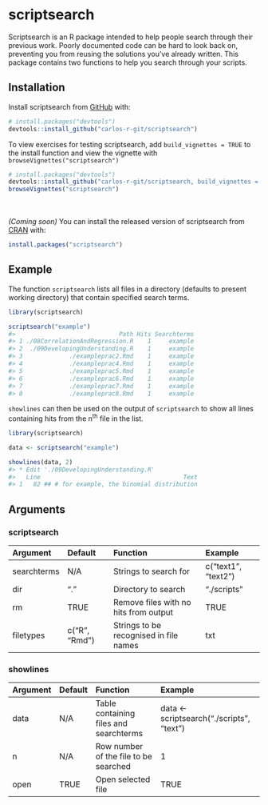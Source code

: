
<!-- README.md is generated from README.Rmd. Please edit that file -->

# scriptsearch

<!-- badges: start -->

<!-- badges: end -->

Scriptsearch is an R package intended to help people search through
their previous work. Poorly documented code can be hard to look back on,
preventing you from reusing the solutions you’ve already written. This
package contains two functions to help you search through your scripts.

## Installation

Install scriptsearch from [GitHub](https://github.com/) with:

``` r
# install.packages("devtools")
devtools::install_github("carlos-r-git/scriptsearch")
```

To view exercises for testing scriptsearch, add `build_vignettes = TRUE`
to the install function and view the vignette with
`browseVignettes("scriptsearch")`

``` r
# install.packages("devtools")
devtools::install_github("carlos-r-git/scriptsearch, build_vignettes = TRUE")
browseVignettes("scriptsearch")
```

<br><br> *(Coming soon)* You can install the released version of
scriptsearch from [CRAN](https://CRAN.R-project.org) with:

``` r
install.packages("scriptsearch")
```

## Example

The function `scriptsearch` lists all files in a directory (defaults to
present working directory) that contain specified search terms.

``` r
library(scriptsearch)

scriptsearch("example")
#>                             Path Hits Searchterms
#> 1 ./08CorrelationAndRegression.R    1     example
#> 2  ./09DevelopingUnderstanding.R    1     example
#> 3             ./exampleprac2.Rmd    1     example
#> 4             ./exampleprac4.Rmd    1     example
#> 5             ./exampleprac5.Rmd    1     example
#> 6             ./exampleprac6.Rmd    1     example
#> 7             ./exampleprac7.Rmd    1     example
#> 8             ./exampleprac8.Rmd    1     example
```

`showlines` can then be used on the output of `scriptsearch` to show all
lines containing hits from the n<sup>th</sup> file in the list.

``` r
library(scriptsearch)

data <- scriptsearch("example")

showlines(data, 2)
#> * Edit './09DevelopingUnderstanding.R'
#>   Line                                        Text
#> 1   82 ## # for example, the binomial distribution
```

## Arguments

### scriptsearch

| Argument    | Default       | Function                               | Example             |
| :---------- | :------------ | :------------------------------------- | :------------------ |
| searchterms | N/A           | Strings to search for                  | c(“text1”, “text2”) |
| dir         | “.”           | Directory to search                    | “./scripts”         |
| rm          | TRUE          | Remove files with no hits from output  | TRUE                |
| filetypes   | c(“R”, “Rmd”) | Strings to be recognised in file names | txt                 |

### showlines

| Argument | Default | Function                               | Example                                    |
| :------- | :------ | :------------------------------------- | :----------------------------------------- |
| data     | N/A     | Table containing files and searchterms | data \<- scriptsearch(“./scripts”, “text”) |
| n        | N/A     | Row number of the file to be searched  | 1                                          |
| open     | TRUE    | Open selected file                     | TRUE                                       |

